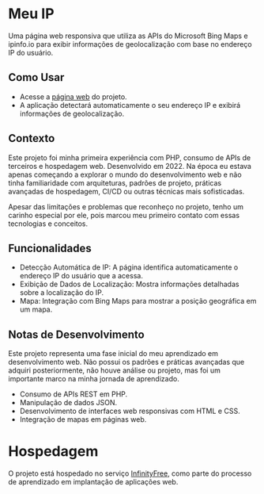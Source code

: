 # Meu IP

Uma página web responsiva que utiliza as APIs do Microsoft Bing Maps e ipinfo.io para exibir informações de geolocalização com base no endereço IP do usuário.

## Como Usar

* Acesse a [página web](https://meu-ip.epizy.com) do projeto.
* A aplicação detectará automaticamente o seu endereço IP e exibirá informações de geolocalização.

## Contexto

Este projeto foi minha primeira experiência com PHP, consumo de APIs de terceiros e hospedagem web. Desenvolvido em 2022. Na época eu estava apenas começando a explorar o mundo do desenvolvimento web e não tinha familiaridade com arquiteturas, padrões de projeto, práticas avançadas de hospedagem, CI/CD ou outras técnicas mais sofisticadas.

Apesar das limitações e problemas que reconheço no projeto, tenho um carinho especial por ele, pois marcou meu primeiro contato com essas tecnologias e conceitos.

## Funcionalidades

* Detecção Automática de IP: A página identifica automaticamente o endereço IP do usuário que a acessa.
* Exibição de Dados de Localização: Mostra informações detalhadas sobre a localização do IP.
* Mapa: Integração com Bing Maps para mostrar a posição geográfica em um mapa.

## Notas de Desenvolvimento

Este projeto representa uma fase inicial do meu aprendizado em desenvolvimento web. Não possui os padrões e práticas avançadas que adquiri posteriormente, não houve análise ou projeto, mas foi um importante marco na minha jornada de aprendizado.

* Consumo de APIs REST em PHP.
* Manipulação de dados JSON.
* Desenvolvimento de interfaces web responsivas com HTML e CSS.
* Integração de mapas em páginas web.

# Hospedagem

O projeto está hospedado no serviço [InfinityFree](https://www.infinityfree.com/), como parte do processo de aprendizado em implantação de aplicações web.